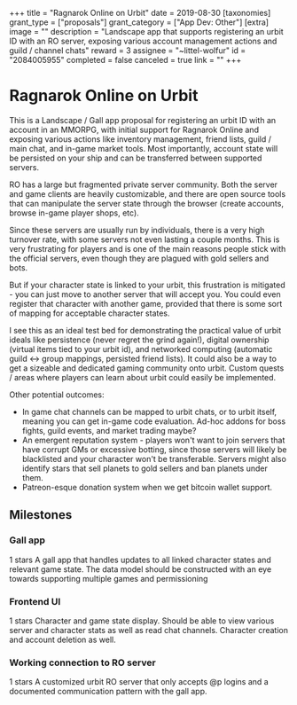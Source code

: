 +++
title = "Ragnarok Online on Urbit"
date = 2019-08-30
[taxonomies]
grant_type = ["proposals"]
grant_category = ["App Dev: Other"]
[extra]
image = ""
description = "Landscape app that supports registering an urbit ID with an RO server, exposing various account management actions and guild / channel chats"
reward = 3
assignee = "~littel-wolfur"
id = "2084005955"
completed = false
canceled = true
link = ""
+++

# Ragnarok Online on Urbit


This is a Landscape / Gall app proposal for registering an urbit ID with an account in an MMORPG, with initial support for Ragnarok Online and exposing various actions like inventory management, friend lists, guild / main chat, and in-game market tools. Most importantly, account state will be persisted on your ship and can be transferred between supported servers.

RO has a large but fragmented private server community. Both the server and game clients are heavily customizable, and there are open source tools that can manipulate the server state through the browser (create accounts, browse in-game player shops, etc).

Since these servers are usually run by individuals, there is a very high turnover rate, with some servers not even lasting a couple months. This is very frustrating for players and is one of the main reasons people stick with the official servers, even though they are plagued with gold sellers and bots.

But if your character state is linked to your urbit, this frustration is mitigated - you can just move to another server that will accept you. You could even register that character with another game, provided that there is some sort of mapping for acceptable character states.

I see this as an ideal test bed for demonstrating the practical value of urbit ideals like persistence (never regret the grind again!), digital ownership (virtual items tied to your urbit id), and networked computing (automatic guild <-> group mappings, persisted friend lists). It could also be a way to get a sizeable and dedicated gaming community onto urbit. Custom quests / areas where players can learn about urbit could easily be implemented.

Other potential outcomes:

- In game chat channels can be mapped to urbit chats, or to urbit itself, meaning you can get in-game code evaluation. Ad-hoc addons for boss fights, guild events, and market trading maybe?
- An emergent reputation system - players won't want to join servers that have corrupt GMs or excessive botting, since those servers will likely be blacklisted and your character won't be transferable. Servers might also identify stars that sell planets to gold sellers and ban planets under them.
- Patreon-esque donation system when we get bitcoin wallet support.

## Milestones


### Gall app 
1 stars
A gall app that handles updates to all linked character states and relevant game state. The data model should be constructed with an eye towards supporting multiple games and permissioning


### Frontend UI
1 stars
Character and game state display. Should be able to view various server and character stats as well as read chat channels. Character creation and account deletion as well.


### Working connection to RO server
1 stars
A customized urbit RO server that only accepts @p logins and a documented communication pattern with the gall app.

    
